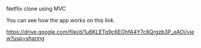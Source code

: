 Netflix clone using MVC


You can see how the app works on this link.

https://drive.google.com/file/d/1u6KLETq9c6EOhfA4Y7c8Qrgzb3P_eAOj/view?usp=sharing
